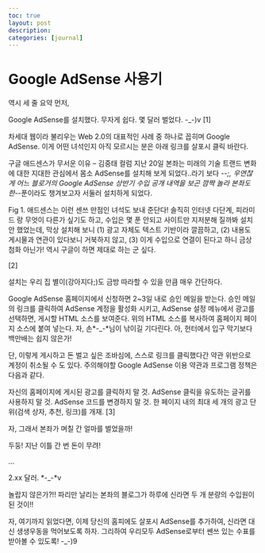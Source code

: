 ```yaml
---
toc: true
layout: post
description:
categories: [journal]
---
```

# Google AdSense 사용기

역시 세 줄 요약 먼저,

Google AdSense를 설치했다.
무자게 쉽다.
몇 달러 벌었다. -_-)v
[1]

차세대 웹이라 불리우는 Web 2.0의 대표적인 사례 중 하나로 꼽히며 Google AdSense. 이게 어떤 녀석인지 아직 모르시는 분은 아래 링크를 살포시 클릭 바란다.

구글 애드센스가 무서운 이유 – 김중태 컬럼
지난 20일 본좌는 미래의 기술 트랜드 변화에 대한 지대한 관심에서 몸소 AdSense를 설치해 보게 되었다..라기 보다 -_-;, 우연찮게 어느 블로거의 Google AdSense 상반기 수입 공개 내역을 보곤 깜짝 놀라 본좌도 한-_-푼이라도 챙겨보고자 서둘러 설치하게 되었다.


Fig 1. 애드센스는 이런 센쓰 만점인 녀석도 보내 준단다!
솔직히 인터넷 다단계, 피라미드 랑 무엇이 다른가 싶기도 하고, 수입은 몇 푼 안되고 사이트만 지저분해 질까봐 설치 안 했었는데, 막상 설치해 보니 (1) 광고 자체도 텍스트 기반이라 깔끔하고, (2) 내용도 게시물과 연관이 있다보니 거북하지 않고, (3) 이게 수입으로 연결이 된다고 하니 금상첨화 아닌가! 역시 구글이 하면 제대로 하는 군 싶다.

[2]

설치는 우리 집 별이(강아지다;)도 금방 따라할 수 있을 만큼 매우 간단하다.

Google AdSense 홈페이지에서 신청하면 2~3일 내로 승인 메일을 받는다.
승인 메일의 링크를 클릭하여 AdSense 계정을 활성화 시키고,
AdSense 설정 메뉴에서 광고를 선택하면, 게시할 HTML 소스를 보여준다.
위의 HTML 소스를 복사하여 홈페이지 페이지 소스에 붙여 넣는다.
자, 손*-_-*님이 낚이길 기다린다.
아, 헌터에서 입구 막기보다 백만배는 쉽지 않은가!

단, 이렇게 게시하고 돈 벌고 싶은 조바심에, 스스로 링크를 클릭했다간 약관 위반으로 계정이 취소될 수 도 있다. 주의해야할 Google AdSense 이용 약관과 프로그램 정책은 다음과 같다.

자신의 홈페이지에 게시된 광고를 클릭하지 말 것.
AdSense 클릭을 유도하는 글귀를 사용하지 말 것.
AdSense 코드를 변경하지 말 것.
한 페이지 내의 최대 세 개의 광고 단위(검색 상자, 추천, 링크)를 개재.
[3]

자, 그래서 본좌가 며칠 간 얼마를 벌었을까!

두둥! 지난 이틀 간 번 돈이 무려!

…

2.xx 달러. *-_-*v

놀랍지 않은가?!! 파리만 날리는 본좌의 블로그가 하루에 신라면 두 개 분량의 수입원이 된 것이!!

자, 여기까지 읽었다면, 이제 당신의 홈피에도 살포시 AdSense를 추가하여, 신라면 대신 생생우동을 먹어보도록 하자. 그리하여 우리모두 AdSense로부터 쎈쓰 있는 수표를 받아볼 수 있도록! -_-)9